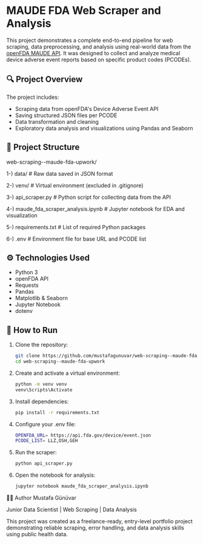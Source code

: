 # MAUDE FDA Web Scraper and Analysis

This project demonstrates a complete end-to-end pipeline for web scraping, data preprocessing, and analysis using real-world data from the [openFDA MAUDE API](https://open.fda.gov/apis/device/event/). It was designed to collect and analyze medical device adverse event reports based on specific product codes (PCODEs).

## 🔍 Project Overview

The project includes:
- Scraping data from openFDA's Device Adverse Event API
- Saving structured JSON files per PCODE
- Data transformation and cleaning
- Exploratory data analysis and visualizations using Pandas and Seaborn

## 📁 Project Structure

web-scraping--maude-fda-upwork/

1-) data/ # Raw data saved in JSON format

2-) venv/ # Virtual environment (excluded in .gitignore)

3-) api_scraper.py # Python script for collecting data from the API

4-) maude_fda_scraper_analysis.ipynb # Jupyter notebook for EDA and visualization

5-) requirements.txt # List of required Python packages

6-) .env # Environment file for base URL and PCODE list

## ⚙️ Technologies Used

- Python 3
- openFDA API
- Requests
- Pandas
- Matplotlib & Seaborn
- Jupyter Notebook
- dotenv

## 🚀 How to Run

1. Clone the repository:
   ```bash
   git clone https://github.com/mustafagunuvar/web-scraping--maude-fda-upwork.git
   cd web-scraping--maude-fda-upwork
   ``` 
2. Create and activate a virtual environment:
   ```bash
   python -m venv venv
   venv\Scripts\Activate 
   ``` 
3. Install dependencies:
   ```bash 
   pip install -r requirements.txt
   ``` 
4. Configure your .env file:
   ```bash 
   OPENFDA_URL= https://api.fda.gov/device/event.json
   PCODE_LIST= LLZ,OSH,GEH 
   ``` 
5. Run the scraper: 
   ```bash
   python api_scraper.py
   ```
6. Open the notebook for analysis:
   ```bash
   jupyter notebook maude_fda_scraper_analysis.ipynb
   ```

🧑‍💻 Author
Mustafa Günüvar

Junior Data Scientist | Web Scraping | Data Analysis


This project was created as a freelance-ready, entry-level portfolio project demonstrating reliable scraping, error handling, and data analysis skills using public health data.
